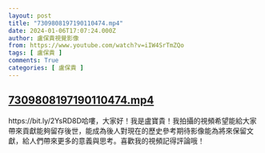```yaml
---
layout: post
title: "7309808197190110474.mp4"
date: 2024-01-06T17:07:24.000Z
author: 盧保貴視覺影像
from: https://www.youtube.com/watch?v=iIW4SrTmZQo
tags: [ 盧保貴 ]
comments: True
categories: [ 盧保貴 ]
---
```

<!--1704560844000-->
[7309808197190110474.mp4](https://www.youtube.com/watch?v=iIW4SrTmZQo)
------

<div>
https://bit.ly/2YsRD8D哈嘍，大家好！我是盧寶貴！我拍攝的視頻希望能給大家帶來貢獻能夠留存後世，能成為後人對現在的歷史參考期待影像能為將來保留文獻，給人們帶來更多的意義與思考。喜歡我的視頻記得評論哦！
</div>
